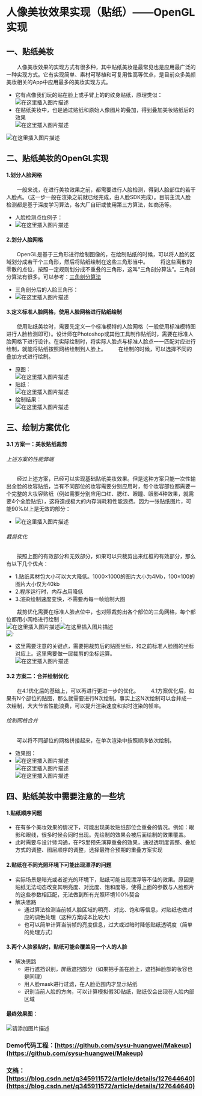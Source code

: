 # 人像美妆效果实现（贴纸）——OpenGL实现

## 一、贴纸美妆
&ensp;&ensp;&ensp;&ensp;人像美妆效果的实现方式有很多种，其中贴纸美妆是最常见也是应用最广泛的一种实现方式。它有实现简单、素材可移植和可复用性高等优点，是目前众多美颜美妆相关的App中应用最多的美妆实现方式。
* 它有点像我们玩的贴在脸上或手臂上的的纹身贴纸，原理类似：<br>
![在这里插入图片描述](https://img-blog.csdnimg.cn/70f1f6b6d7b1495aa35bd9be2a9f5016.png)
* 在贴纸美妆中，也是通过贴纸和原始人像图片的叠加，得到叠加美妆贴纸后的效果<br>
![在这里插入图片描述](https://img-blog.csdnimg.cn/7ee3e52ceed345c8bcadf8d0f00153a9.png)

![在这里插入图片描述](https://img-blog.csdnimg.cn/3f5ab43194564965999e407eba716856.gif)


## 二、贴纸美妆的OpenGL实现
#### 1.划分人脸网格
&ensp;&ensp;&ensp;&ensp;一般来说，在进行美妆效果之前，都需要进行人脸检测，得到人脸部位的若干人脸点。（这一步一般在渲染之前就已经完成，由人脸SDK完成）。目前主流人脸检测都是基于深度学习算法，各大厂自研或使用第三方算法，如商汤等。
* 人脸检测点位例子：
* ![在这里插入图片描述](https://img-blog.csdnimg.cn/60ec460f79194d388f273d412b9e3960.png)

#### 2.划分人脸网格
&ensp;&ensp;&ensp;&ensp;OpenGL是基于三角形进行绘制图像的，在绘制贴纸的时候，可以将人脸的区域划分成若干个三角形，然后将贴纸绘制在这些三角形当中。
&ensp;&ensp;&ensp;&ensp;将这些离散的零散的点位，按照一定规则划分成不重叠的三角形，这叫“三角剖分算法”。三角剖分算法有很多。可以参考：[三角剖分算法](https://blog.csdn.net/weixin_45963815/article/details/118894886?ops_request_misc=%257B%2522request%255Fid%2522%253A%2522167497653416782427415213%2522%252C%2522scm%2522%253A%252220140713.130102334..%2522%257D&request_id=167497653416782427415213&biz_id=0&utm_medium=distribute.pc_search_result.none-task-blog-2~all~sobaiduend~default-2-118894886-null-null.142%5Ev71%5Epc_new_rank,201%5Ev4%5Eadd_ask&utm_term=%E4%B8%89%E8%A7%92%E5%89%96%E5%88%86%E7%AE%97%E6%B3%95&spm=1018.2226.3001.4187)
* 三角剖分后的人脸三角形：
* ![在这里插入图片描述](https://img-blog.csdnimg.cn/f1568b34fe7d431897f2f40587d9083e.png)
#### 3.定义标准人脸网格，使用人脸网格进行贴纸绘制
&ensp;&ensp;&ensp;&ensp;使用贴纸美妆时，需要先定义一个标准模特的人脸网格（一般使用标准模特图进行人脸检测即可）。设计师在Photoshop或其他工具制作贴纸时，需要在标准人脸网格下进行设计。在实际绘制时，将实际人脸点与标准人脸点一一匹配对应进行绘制，就能将贴纸按照网格绘制到人脸上。
&ensp;&ensp;&ensp;&ensp;在绘制的时候，可以选择不同的叠加方式进行绘制。
* 原图：<br>
![在这里插入图片描述](https://img-blog.csdnimg.cn/09bfeed0f7b54520a8a1a341d97e6091.png)
* 贴纸：<br>
![在这里插入图片描述](https://img-blog.csdnimg.cn/58bbd57372b44d8d97e6d0a6ff44d4c8.png)
* 绘制结果：<br>
![在这里插入图片描述](https://img-blog.csdnimg.cn/028f73d0be3a4ba7aba2457d23b42997.png)
## 三、绘制方案优化
#### 3.1 方案一：美妆贴纸裁剪
###### 上述方案的性能弊端
&ensp;&ensp;&ensp;&ensp;经过上述方案，已经可以实现基础贴纸美妆效果。但是这种方案只能一次性输出全脸的妆容贴纸，当有不同部位的妆容需要分别应用时，每个妆容部位都需要一个完整的大妆容贴纸（例如需要分别应用口红、腮红、眼瞳、眼影4种效果，就需要4个全脸贴纸），这将造成极大的内存消耗和性能浪费。因为一张贴纸图片，可能90%以上是无效的部分：<br>
 * ![在这里插入图片描述](https://img-blog.csdnimg.cn/c004a74590374785997e6997077fe68c.png)
###### 裁剪优化
&ensp;&ensp;&ensp;&ensp;按照上图的有效部分和无效部分，如果可以只裁剪出来红框的有效部分，那么有以下几个优点：
* 1.贴纸素材包大小可以大大降低。1000×1000的图片大小为4Mb，100×100的图片大小仅为40kb
* 2.程序运行时，内存占用降低
* 3.渲染绘制速度变快，不需要再每一帧绘制大图

&ensp;&ensp;&ensp;&ensp;裁剪优化需要在标准人脸点位中，也对照裁剪出各个部位的三角网格，每个部位都用小网格进行绘制：<br>
![在这里插入图片描述](https://img-blog.csdnimg.cn/a1599f8a7b9d4dc2acd047d2fe5577cd.png)![在这里插入图片描述](https://img-blog.csdnimg.cn/75c62e33e4864a10a33d6dbd722656b9.png)<br>
![·](https://img-blog.csdnimg.cn/65545be83ef24881be41a02a36e0e821.png)
* 这里需要注意的关键点，需要把裁剪后的贴图坐标，和之前标准人脸图的坐标对应上。这里需要做一层裁剪的坐标运算。<br>
![在这里插入图片描述](https://img-blog.csdnimg.cn/767090b1c631490c902c0bd897a7567a.png)

#### 3.2 方案二：合并绘制优化
&ensp;&ensp;&ensp;&ensp;在4.1优化后的基础上，可以再进行更进一步的优化。
&ensp;&ensp;&ensp;&ensp;4.1方案优化后，如果有N个部位的贴图，那么就需要进行N次绘制。事实上这N次绘制可以合并成一次绘制，大大节省性能浪费，可以提升渲染速度和实时渲染的帧率。
###### 绘制网格合并
&ensp;&ensp;&ensp;&ensp;可以将不同部位的网格拼接起来，在单次渲染中按照顺序依次绘制。
* 效果图：
* ![在这里插入图片描述](https://img-blog.csdnimg.cn/9e5f76188bf54398b0eb6260c0cfcfdf.png)<br>
![在这里插入图片描述](https://img-blog.csdnimg.cn/feb86cecc16a4e5dad1cf4f3f8a6466e.png)<br>
![在这里插入图片描述](https://img-blog.csdnimg.cn/bf69e46f7680400783c8cbcbaa8e5d3e.png)<br>


## 四、贴纸美妆中需要注意的一些坑
#### 1.贴纸顺序问题
* 在有多个美妆效果的情况下，可能出现美妆贴纸部位会重叠的情况。例如：眼影和眼线，很多时候会同时出现。先绘制的效果会被后面绘制的效果覆盖。
* 此时需要与设计师沟通，在PS里预先演算重叠的效果，通过透明度调整、叠加方式的调整、图层顺序的调整，选择最符合预期的重叠方案实现

#### 2.贴纸在不同光照环境下可能出现漂浮的问题
* 实际场景是暗光或者逆光的环境下，贴纸可能出现漂浮等不佳的效果。原因是贴纸无法动态改变其明亮度、对比度、饱和度等，使得上面的参数与人脸照片的这些参数相匹配，无法做到所有光照环境100%契合
* 解决思路
	* 通过算法检测当前帧人脸区域的明亮、对比、饱和等信息，对贴纸也做对应的调色处理（这种方案成本比较大）
	* 也可以简单计算当前帧的亮度信息，过大或过暗时降低贴纸透明度（简单的处理方式）

#### 3.两个人脸紧贴时，贴纸可能会覆盖另一个人的人脸
* 解决思路
	* 进行遮挡识别，屏蔽遮挡部分（如果把手盖在脸上，遮挡掉脸部的妆容也是同理）
	* 用人脸mask进行过滤，在人脸范围内才显示贴纸
	* 识别当前人脸的方向，可以计算模拟假3D贴纸，贴纸仅会出现在人脸内部区域




#### 最终效果图：<br>
![请添加图片描述](https://img-blog.csdnimg.cn/170fd73692d841d4aa6a4b06dbe96268.gif)

### Demo代码工程：[https://github.com/sysu-huangwei/Makeup](https://github.com/sysu-huangwei/Makeup)
### 文档：[https://blog.csdn.net/q345911572/article/details/127644640](https://blog.csdn.net/q345911572/article/details/127644640)
